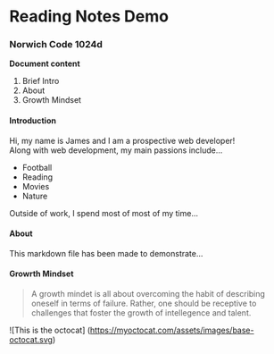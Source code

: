 # Reading Notes Demo

### Norwich Code 1024d

**Document content**

1. Brief Intro 
2. About
3. Growth Mindset

#### Introduction
Hi, my name is James and I am a prospective web developer!  
Along with web development, my main passions include... 

- Football
- Reading
- Movies
- Nature

Outside of work, I spend most of most of my time... 

#### About  
This markdown file has been made to demonstrate... 

#### Growrth Mindset  
> A growth mindet is all about overcoming the habit of describing oneself in terms of failure. Rather, one should be receptive to challenges that foster the growth of intellegence and talent. 

![This is the octocat] (https://myoctocat.com/assets/images/base-octocat.svg)
